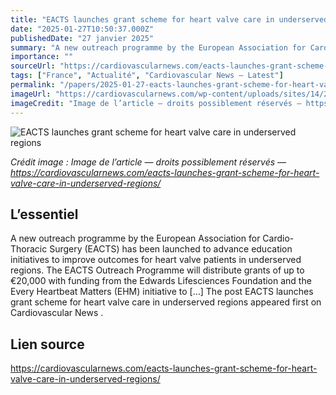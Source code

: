 ```yaml
---
title: "EACTS launches grant scheme for heart valve care in underserved regions"
date: "2025-01-27T10:50:37.000Z"
publishedDate: "27 janvier 2025"
summary: "A new outreach programme by the European Association for Cardio-Thoracic Surgery (EACTS) has been launched to advance education initiatives to improve outcomes for heart valve patients in underserved regions. The EACTS Outreach Programme will distribute grants of up to €20,000 with funding from the Edwards Lifesciences Foundation and the Every Heartbeat Matters (EHM) initiative to [&#8230;] The post EACTS launches grant scheme for heart valve care in underserved regions appeared first on Cardiovascular News ."
importance: ""
sourceUrl: "https://cardiovascularnews.com/eacts-launches-grant-scheme-for-heart-valve-care-in-underserved-regions/"
tags: ["France", "Actualité", "Cardiovascular News — Latest"]
permalink: "/papers/2025-01-27-eacts-launches-grant-scheme-for-heart-valve-care-in-underserved-regions"
imageUrl: "https://cardiovascularnews.com/wp-content/uploads/sites/14/2023/01/Blueheart.png"
imageCredit: "Image de l’article — droits possiblement réservés — https://cardiovascularnews.com/eacts-launches-grant-scheme-for-heart-valve-care-in-underserved-regions/"
---
```


![EACTS launches grant scheme for heart valve care in underserved regions](https://cardiovascularnews.com/wp-content/uploads/sites/14/2023/01/Blueheart.png)

*Crédit image : Image de l’article — droits possiblement réservés — https://cardiovascularnews.com/eacts-launches-grant-scheme-for-heart-valve-care-in-underserved-regions/*

## L’essentiel

A new outreach programme by the European Association for Cardio-Thoracic Surgery (EACTS) has been launched to advance education initiatives to improve outcomes for heart valve patients in underserved regions. The EACTS Outreach Programme will distribute grants of up to €20,000 with funding from the Edwards Lifesciences Foundation and the Every Heartbeat Matters (EHM) initiative to [&#8230;] The post EACTS launches grant scheme for heart valve care in underserved regions appeared first on Cardiovascular News .

## Lien source

https://cardiovascularnews.com/eacts-launches-grant-scheme-for-heart-valve-care-in-underserved-regions/
